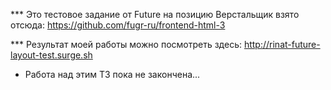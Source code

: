
*** Это тестовое задание от Future на позицию Верстальщик взято отсюда: 
  https://github.com/fugr-ru/frontend-html-3

*** Результат моей работы можно посмотреть здесь:
  http://rinat-future-layout-test.surge.sh

* Работа над этим ТЗ пока не закончена...